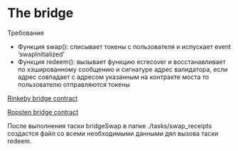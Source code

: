 # The bridge

Требования

- Функция swap(): списывает токены с пользователя и испускает event ‘swapInitialized’
- Функция redeem(): вызывает функцию ecrecover и восстанавливает по хэшированному сообщению и сигнатуре адрес валидатора, если адрес совпадает с адресом указанным на контракте моста то пользователю отправляются токены

[Rinkeby bridge contract](https://rinkeby.etherscan.io/address/0x547D671dED5D0A79870357d17838DA1c390d7C45)

[Ropsten bridge contract](https://ropsten.etherscan.io/address/0x3DfC44c7aD14711dAfB70a9bEaD10e4756980d9B)

После выполнения таски bridgeSwap в папке ./tasks/swap_receipts создастся файл со всеми необходимыми данными дял вызова таски redeem.